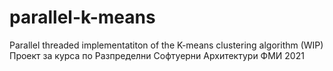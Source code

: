 # parallel-k-means

Parallel threaded implementatiton of the K-means clustering algorithm (WIP)
Проект за курса по Разпределни Софтуерни Архитектури ФМИ 2021